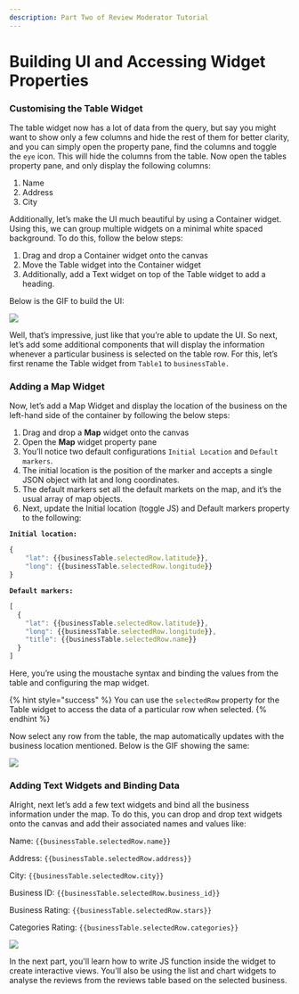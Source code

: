 ```yaml
---
description: Part Two of Review Moderator Tutorial
---
```


# Building UI and Accessing Widget Properties

### Customising the Table Widget

The table widget now has a lot of data from the query, but say you might want to show only a few columns and hide the rest of them for better clarity, and you can simply open the property pane, find the columns and toggle the `eye` icon. This will hide the columns from the table. Now open the tables property pane, and only display the following columns:

1. Name
2. Address
3. City

Additionally, let’s make the UI much beautiful by using a Container widget. Using this, we can group multiple widgets on a minimal white spaced background. To do this, follow the below steps:

1. Drag and drop a Container widget onto the canvas
2. Move the Table widget into the Container widget
3. Additionally, add a Text widget on top of the Table widget to add a heading.

Below is the GIF to build the UI:

![](https://lh5.googleusercontent.com/uavbi64o75sNEAHxGBC7LhBT50q2OXPz6H0z47-Ul9JgHFMy4f07l3EhctQ3F-0-9hyIfbqPXsp0X-fuiot-DwCeewalDbMLr_WqL6Gx7i9p6VYWo78kqHCLCbqbYPew2repqAE4)

Well, that’s impressive, just like that you’re able to update the UI. So next, let’s add some additional components that will display the information whenever a particular business is selected on the table row. For this, let’s first rename the Table widget from `Table1` to `businessTable.`

### Adding a Map Widget

Now, let’s add a Map Widget and display the location of the business on the left-hand side of the container by following the below steps:

1. Drag and drop a **Map** widget onto the canvas
2. Open the **Map** widget property pane
3. You’ll notice two default configurations `Initial Location` and `Default markers`.
4. The initial location is the position of the marker and accepts a single JSON object with lat and long coordinates.
5. The default markers set all the default markets on the map, and it’s the usual array of map objects.
6. Next, update the Initial location \(toggle JS\) and Default markers property to the following:

**`Initial location:`**

```javascript
{
    "lat": {{businessTable.selectedRow.latitude}},
    "long": {{businessTable.selectedRow.longitude}}
}
```

**`Default markers:`**

```javascript
[
  {
    "lat": {{businessTable.selectedRow.latitude}},
    "long": {{businessTable.selectedRow.longitude}},
    "title": {{businessTable.selectedRow.name}}
  }
]
```

Here, you’re using the moustache syntax and binding the values from the table and configuring the map widget.

{% hint style="success" %}
You can use the `selectedRow` property for the Table widget to access the data of a particular row when selected.
{% endhint %}

Now select any row from the table, the map automatically updates with the business location mentioned. Below is the GIF showing the same:

![](https://lh4.googleusercontent.com/I5woXYW_T37FpytigD2VnlsoWfAWqzWThiqV8LW5ed5rRDxelKlcpIXjoBZQpvOc5QVd4nsDL65uOwuArgVlpW21VnQvv9xwljZ5GgCKT6xwX4cyL2k5NrYyc-NbIe7XA6Ug76vp)

### Adding Text Widgets and Binding Data

Alright, next let’s add a few text widgets and bind all the business information under the map. To do this, you can drop and drop text widgets onto the canvas and add their associated names and values like:

Name: `{{businessTable.selectedRow.name}}`

Address: `{{businessTable.selectedRow.address}}`

City: `{{businessTable.selectedRow.city}}`

Business ID: `{{businessTable.selectedRow.business_id}}`

Business Rating: `{{businessTable.selectedRow.stars}}`

Categories Rating: `{{businessTable.selectedRow.categories}}`

![](https://lh6.googleusercontent.com/djLe2OB_2ReB6rgUXqd9uc8riGkR848FHB98zn7gzrP5eH2fluy3SBrsuisxU2QJ5Iq_ihhIuwi_rL01xMmTZwUt8Zxo-NyjQpez1WiJW1lp-IoYgCFyFcuoGqJfV1bfQKYuiGsa)

In the next part, you'll learn how to write JS function inside the widget to create interactive views. You'll also be using the list and chart widgets to analyse the reviews from the reviews table based on the selected business.



